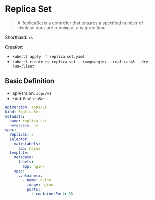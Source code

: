 # Replica Set

> A ReplicaSet is a controller that ensures a specified number of identical pods are running at any given time.

Shorthand: `rs`

Creation:

- `kubectl apply -f replica-set.yaml`
- `kubectl create rs replica-set --image=nginx --replicas=3 --dry-run=client`

## Basic Definition

- apiVersion: `apps/v1`
- kind: `ReplicaSet`

```yaml
apiVersion: apps/v1
kind: ReplicaSet
metadata:
  name: replica-set
  namespace: ns
spec:
  replicas: 3
  selector:
    matchLabels:
      app: nginx
  template:
    metadata:
      labels:
        app: nginx
    spec:
      containers:
        - name: nginx
          image: nginx
          ports:
            - containerPort: 80
```
